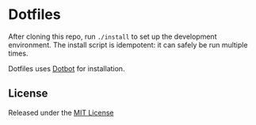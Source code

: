 # Dotfiles

After cloning this repo, run `./install` to set up the development environment.
The install script is idempotent: it can safely be run multiple times.

Dotfiles uses [Dotbot](https://github.com/anishathalye/dotbot) for installation.

## License

Released under the [MIT License](LICENSE)
